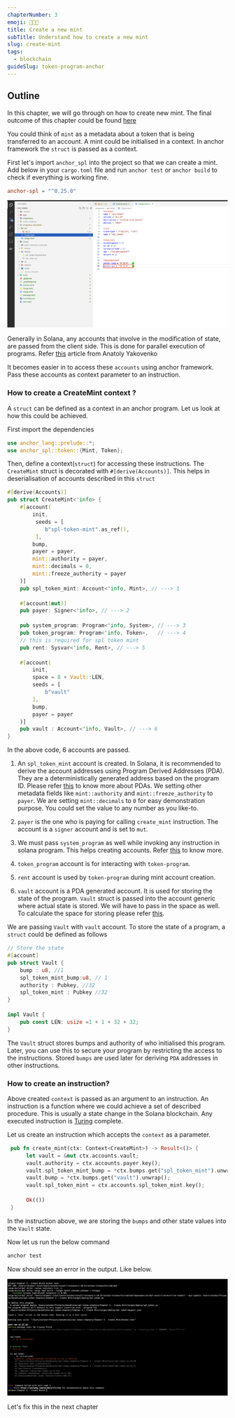 ```yaml
---
chapterNumber: 3
emoji: 👩🏼‍🎨
title: Create a new mint
subTitle: Understand how to create a new mint
slug: create-mint
tags:
  - blockchain
guideSlug: token-program-anchor
---
```

## Outline

In this chapter, we will go through on how to create new mint. The final outcome of this chapter could be found [here](https://github.com/metablockshq/spl-token-chapters/tree/main/Chapter%203%20-%20Create%20Mint)

You could think of `mint` as a metadata about a token that is being transferred to an account. A mint could be initialised in a context. In anchor framework the `struct` is passed as a context. 

First let's import `anchor_spl` into the project so that we can create a mint. Add below in your `cargo.toml` file and run `anchor test` or `anchor build` to check if everything is working fine. 

```toml
anchor-spl = "^0.25.0"
```

![](./assets/image_5.png "anchor_spl")

Generally in Solana, any accounts that involve in the modification of state, are passed from the client side. This is done for parallel execution of programs. Refer [this](https://medium.com/solana-labs/sealevel-parallel-processing-thousands-of-smart-contracts-d814b378192) article from Anatoly Yakovenko  

It becomes easier in to access these `accounts` using anchor framework. Pass these accounts as context parameter to an instruction.

### How to create a CreateMint context ?

A `struct` can be defined as a context in an anchor program. Let us look at how this could be achieved. 

First import the dependencies

```rust
use anchor_lang::prelude::*;
use anchor_spl::token::{Mint, Token};
```

Then, define a context(`struct`) for accessing these instructions. The `CreateMint` struct is decorated with `#[derive(Accounts)]`.  This helps in deserialisation of accounts described in this `struct`

```rust
#[derive(Accounts)]
pub struct CreateMint<'info> {
    #[account(
        init,
         seeds = [
            b"spl-token-mint".as_ref(),
         ],
        bump,
        payer = payer,
        mint::authority = payer,
        mint::decimals = 0,
        mint::freeze_authority = payer
    )]
    pub spl_token_mint: Account<'info, Mint>, // ---> 1

    #[account(mut)]
    pub payer: Signer<'info>, // ---> 2

    pub system_program: Program<'info, System>, // ---> 3
    pub token_program: Program<'info, Token>,   // ---> 4
    // this is required for spl token mint
    pub rent: Sysvar<'info, Rent>, // ---> 5

    #[account(
        init, 
        space = 8 + Vault::LEN,
        seeds = [
            b"vault"
        ],
        bump,
        payer = payer 
    )]
    pub vault : Account<'info, Vault>, // ---> 6
}
```

In the above code, 6 accounts are passed.

1. An `spl_token_mint` account is created. In Solana, it is recommended to derive the account addresses using Program Derived Addresses (PDA). They are a deterministically generated address based on the program ID. Please refer [this](https://www.brianfriel.xyz/understanding-program-derived-addresses/) to know more about PDAs. We setting other metadata fields like `mint::authority` and `mint::freeze_authority` to `payer`. We are setting `mint::decimals` to `0` for easy demonstration purpose. You could set the value to any number as you like-to.

2. `payer` is the one who is paying for calling `create_mint` instruction. The account is a `signer` account and is set to `mut`.
3. We must pass `system_program` as well while invoking any instruction in solana program. This helps creating accounts. Refer [this](https://docs.solana.com/developing/runtime-facilities/programs#system-program) to know more.   
4. `token_program` account is for interacting with `token-program`.
5. `rent` account is used by `token-program` during mint account creation.
6. `vault` account is a PDA generated account. It is used for storing the state of the program. `Vault` struct is passed into the account generic where actual state is stored. We will have to pass in the space as well. To calculate the space for storing please refer [this](https://book.anchor-lang.com/anchor_references/space.html).

We are passing `Vault` with `vault` account. To store the state of a program, a `struct` could be defined as follows

```rust
// Store the state 
#[account]
pub struct Vault {
    bump : u8, //1
    spl_token_mint_bump:u8, // 1
    authority : Pubkey, //32
    spl_token_mint : Pubkey //32
}

impl Vault {
    pub const LEN: usize =1 + 1 + 32 + 32;
}
```

The `Vault` struct stores bumps and authority of who initialised this program. Later, you can use this to secure your program by restricting the access to the instructions. Stored `bumps` are used later for deriving `PDA` addresses in other instructions.

### How to create an instruction?

Above created `context` is passed as an argument to an instruction. An instruction is a function where we could achieve a set of described procedure. This is usually a state change in the Solana blockchain. Any executed instruction is [Turing](https://en.wikipedia.org/wiki/Turing_completeness#:~:text=In%20colloquial%20usage%2C%20the%20terms,purpose%20computer%20or%20computer%20language) complete.

Let us create an instruction which accepts the `context` as a parameter.

```rust
 pub fn create_mint(ctx: Context<CreateMint>) -> Result<()> {
      let vault = &mut ctx.accounts.vault;
      vault.authority = ctx.accounts.payer.key();
      vault.spl_token_mint_bump = *ctx.bumps.get("spl_token_mint").unwrap();
      vault.bump = *ctx.bumps.get("vault").unwrap();
      vault.spl_token_mint = ctx.accounts.spl_token_mint.key();

      Ok(())
 }
```

In the instruction above, we are storing the `bumps` and other state values into the `Vault` state. 

Now let us run the below command

```bash
anchor test
```

Now should see an error in the output. Like below.

![](./assets/image_error.png "anchor_test_error")

Let's fix this in the next chapter
